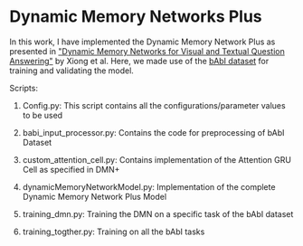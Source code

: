 # Dynamic Memory Networks Plus

In this work, I have implemented the Dynamic Memory Network Plus as presented in ["Dynamic Memory Networks for Visual and Textual Question Answering"](https://arxiv.org/abs/1603.01417) by Xiong et al. Here, we made use of the [bAbI dataset](https://research.fb.com/downloads/babi/) for training and validating the model.

Scripts:

1. Config.py: This script contains all the configurations/parameter values to be used

2. babi_input_processor.py: Contains the code for preprocessing of bAbI Dataset

3. custom_attention_cell.py: Contains implementation of the Attention GRU Cell as specified in DMN+

4. dynamicMemoryNetworkModel.py: Implementation of the complete Dynamic Memory Network Plus Model

5. training_dmn.py: Training the DMN on a specific task of the bAbI dataset

6. training_togther.py: Training on all the bAbI tasks
